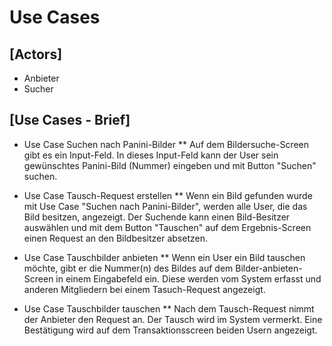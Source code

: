 # Use Cases

## [Actors]
* Anbieter
* Sucher

## [Use Cases - Brief]
* Use Case Suchen nach Panini-Bilder
** Auf dem Bildersuche-Screen gibt es ein Input-Feld. In dieses Input-Feld kann der User sein gewünschtes Panini-Bild (Nummer) eingeben und mit Button "Suchen" suchen.

* Use Case Tausch-Request erstellen
** Wenn ein Bild gefunden wurde mit Use Case "Suchen nach Panini-Bilder", werden alle User, die das Bild besitzen, angezeigt. Der Suchende kann einen Bild-Besitzer auswählen und mit dem Button "Tauschen" auf dem Ergebnis-Screen einen Request an den Bildbesitzer absetzen.

* Use Case Tauschbilder anbieten
** Wenn ein User ein Bild tauschen möchte, gibt er die Nummer(n) des Bildes auf dem Bilder-anbieten-Screen in einem Eingabefeld ein. Diese werden vom System erfasst und anderen Mitgliedern bei einem Tasuch-Request angezeigt. 

* Use Case Tauschbilder tauschen
** Nach dem Tausch-Request nimmt der Anbieter den Request an. Der Tausch wird im System vermerkt. Eine Bestätigung wird auf dem Transaktionsscreen beiden Usern angezeigt.
